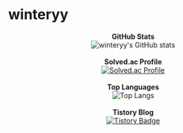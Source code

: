 # winteryy

<p align="center">
  <strong>GitHub Stats</strong><br>
  <img src="https://github-readme-stats.vercel.app/api?username=winteryy&show_icons=true&theme=dracula" alt="winteryy's GitHub stats" />
  <br><br>
  <strong>Solved.ac Profile</strong><br>
  <a href="https://solved.ac/lhk9805"><img src="http://mazassumnida.wtf/api/generate_badge?boj=lhk9805" alt="Solved.ac Profile" /></a>
  <br><br>
  <strong>Top Languages</strong><br>
  <img src="https://github-readme-stats.vercel.app/api/top-langs/?username=winteryy&layout=compact&theme=dracula" alt="Top Langs" />
  <br><br>
  <strong>Tistory Blog</strong><br>
  <a href="https://winterry.tistory.com/"><img src="https://img.shields.io/badge/Tistory%20Blog-FF5A4A?style=flat&logoColor=white" alt="Tistory Badge" /></a>
</p>
